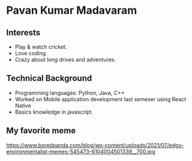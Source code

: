 # Pavan Kumar Madavaram

## Interests

- Play & watch cricket.
- Love coding.
- Crazy about long drives and adventures.

## Technical Background

- Programming languages: Python, Java, C++
- Worked on Mobile application development last semeser using React Native
- Basics knowledge in javascript.

## My favorite meme

https://www.boredpanda.com/blog/wp-content/uploads/2021/07/edgy-environmentalist-memes-545473-6104004501339__700.jpg
